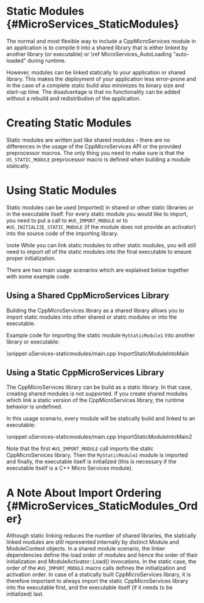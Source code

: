Static Modules    {#MicroServices_StaticModules}
==============

The normal and most flexible way to include a CppMicroServices module in an application is to compile
it into a shared library that is either linked by another library (or executable) or
\ref MicroServices_AutoLoading "auto-loaded" during runtime.

However, modules can be linked statically to your application or shared library. This makes the deployment
of your application less error-prone and in the case of a complete static build also minimizes its binary
size and start-up time. The disadvantage is that no functionality can be added without a rebuild and
redistribution of the application.

# Creating Static Modules

Static modules are written just like shared modules - there are no differences in the usage of the
CppMicroServices API or the provided preprocessor macros. The only thing you need to make sure is that
the `US_STATIC_MODULE` preprocessor macro is defined when building a module statically.

# Using Static Modules

Static modules can be used (imported) in shared or other static libraries or in the executable itself.
For every static module you would like to import, you need to put a call to `#US_IMPORT_MODULE` or
to `#US_INITIALIZE_STATIC_MODULE` (if the module does not provide an activator) into the
source code of the importing library.

\note While you can link static modules to other static modules, you will still need to
import *all* of the static modules into the final executable to ensure proper initialization.

There are two main usage scenarios which are explained below together with some example code.

## Using a Shared CppMicroServices Library

Building the CppMicroServices library as a shared library allows you to import static modules into other
shared or static modules or into the executable.

Example code for importing the static module `MyStaticModule1` into another library
or executable:

\snippet uServices-staticmodules/main.cpp ImportStaticModuleIntoMain

## Using a Static CppMicroServices Library

The CppMicroServices library can be build as a static library. In that case, creating shared
modules is not supported. If you create shared modules which link a static version of the
CppMicroServices library, the runtime behavior is undefined.

In this usage scenario, every module will be statically build and linked to an executable:

\snippet uServices-staticmodules/main.cpp ImportStaticModuleIntoMain2

Note that the first `#US_IMPORT_MODULE` call imports the static CppMicroServices library.
Then the `MyStaticModule2` module is imported and finally, the
executable itself is initialized (this is necessary if the executable itself is
a C++ Micro Services module).

# A Note About Import Ordering    {#MicroServices_StaticModules_Order}

Although static linking reduces the number of shared libraries, the statically
linked modules are still represented internally by distinct Module and ModuleContext
objects. In a shared module scenario, the linker dependencies define the load order
of modules and hence the order of their initialization and ModuleActivator::Load()
invocations. In the static case, the order of the `#US_IMPORT_MODULE` macro calls
defines the initialization and activation order. In case of a statically built
CppMicroServices library, it is therefore important to always import the static
CppMicroServices library into the executable first, and the executable itself
(if it needs to be initialized) last.
